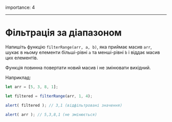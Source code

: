 importance: 4

---

# Фільтрація за діапазоном

Напишіть функцію `filterRange(arr, a, b)`, яка приймає масив `arr`, шукає в ньому елементи більші-рівні `a` та менші-рівні `b` і віддає масив цих елементів.

Функція повинна повертати новий масив і не змінювати вихідний.

Наприклад:

```js
let arr = [5, 3, 8, 1];

let filtered = filterRange(arr, 1, 4); 

alert( filtered ); // 3,1 (відфільтровані значення)

alert( arr ); // 5,3,8,1 (не змінюється)
```

